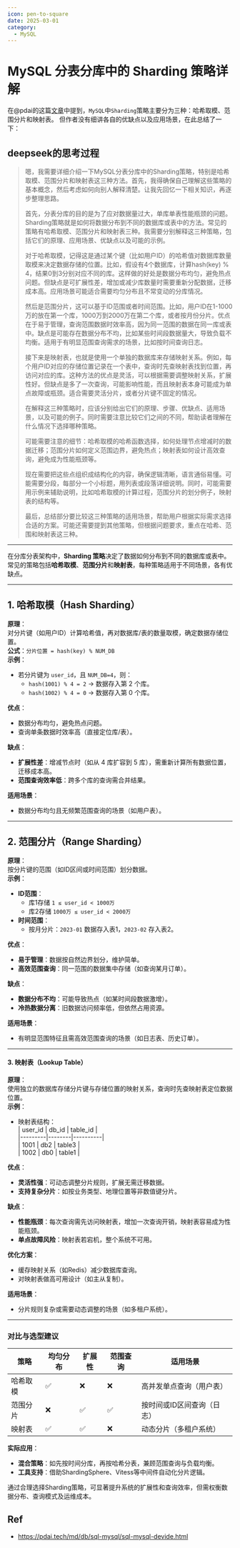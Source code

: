 ```yaml
---
icon: pen-to-square
date: 2025-03-01
category:
  - MySQL
---
```


# MySQL 分表分库中的 Sharding 策略详解

在@pdai的这篇[文章](https://pdai.tech/md/db/sql-mysql/sql-mysql-devide.html)中提到，`MySQL`中`Sharding`策略主要分为三种：哈希取模、范围分片和映射表。
但作者没有细讲各自的优缺点以及应用场景，在此总结了一下：

## deepseek的思考过程
> 嗯，我需要详细介绍一下MySQL分表分库中的Sharding策略，特别是哈希取模、范围分片和映射表这三种方法。首先，我得确保自己理解这些策略的基本概念，然后考虑如何向别人解释清楚。让我先回忆一下相关知识，再逐步整理思路。
>
> 
> 首先，分表分库的目的是为了应对数据量过大，单库单表性能瓶颈的问题。Sharding策略就是如何将数据分布到不同的数据库或表中的方法。常见的策略有哈希取模、范围分片和映射表三种。我需要分别解释这三种策略，包括它们的原理、应用场景、优缺点以及可能的示例。
>
> 
> 对于哈希取模，记得这是通过某个键（比如用户ID）的哈希值对数据库数量取模来决定数据存储的位置。比如，假设有4个数据库，计算hash(key) % 4，结果0到3分别对应不同的库。这样做的好处是数据分布均匀，避免热点问题。但缺点是可扩展性差，增加或减少库数量时需要重新分配数据，迁移成本高。应用场景可能适合需要均匀分布且不常变动的分库情况。
>
> 
> 然后是范围分片，这可以基于ID范围或者时间范围。比如，用户ID在1-1000万的放在第一个库，1000万到2000万在第二个库，或者按月份分片。优点在于易于管理，查询范围数据时效率高，因为同一范围的数据在同一库或表中。缺点是可能存在数据分布不均，比如某些时间段数据量大，导致负载不均衡。适用于有明显范围查询需求的场景，比如按时间查询日志。
>
> 
> 接下来是映射表，也就是使用一个单独的数据库来存储映射关系。例如，每个用户ID对应的存储位置记录在一个表中，查询时先查映射表找到位置，再访问对应的库。这种方法的优点是灵活，可以根据需要调整映射关系，扩展性好。但缺点是多了一次查询，可能影响性能，而且映射表本身可能成为单点故障或瓶颈。适合需要灵活分片，或者分片键不固定的情况。
>
> 
> 在解释这三种策略时，应该分别给出它们的原理、步骤、优缺点、适用场景，以及可能的例子。同时需要注意比较它们之间的不同，帮助读者理解在什么情况下选择哪种策略。
>
> 
> 可能需要注意的细节：哈希取模的哈希函数选择，如何处理节点增减时的数据迁移；范围分片如何定义范围边界，避免热点；映射表如何设计高效查询，避免成为性能瓶颈等。
>
> 
> 现在需要把这些点组织成结构化的内容，确保逻辑清晰，语言通俗易懂。可能需要分段，每部分一个小标题，用列表或段落详细说明。同时，可能需要用示例来辅助说明，比如哈希取模的计算过程，范围分片的划分例子，映射表的结构等。
>
> 
> 最后，总结部分要比较这三种策略的适用场景，帮助用户根据实际需求选择合适的方案。可能还需要提到其他策略，但根据问题要求，重点在哈希、范围和映射表这三种。

---

在分库分表架构中，**Sharding 策略**决定了数据如何分布到不同的数据库或表中。常见的策略包括**哈希取模**、**范围分片**和**映射表**，每种策略适用于不同场景，各有优缺点。

---

## 1. **哈希取模（Hash Sharding）**
**原理**：  
对分片键（如用户ID）计算哈希值，再对数据库/表的数量取模，确定数据存储位置。  
**公式**：`分片位置 = hash(key) % NUM_DB`  
**示例**：  
- 若分片键为 `user_id`，且 `NUM_DB=4`，则：  
  - `hash(1001) % 4 = 2` → 数据存入第 2 个库。  
  - `hash(1002) % 4 = 0` → 数据存入第 0 个库。  

**优点**：  
- 数据分布均匀，避免热点问题。  
- 查询单条数据时效率高（直接定位库/表）。  

**缺点**：  
- **扩展性差**：增减节点时（如从 4 库扩容到 5 库），需重新计算所有数据位置，迁移成本高。  
- **范围查询效率低**：跨多个库的查询需合并结果。  

**适用场景**：  
- 数据分布均匀且无频繁范围查询的场景（如用户表）。  

---

## 2. **范围分片（Range Sharding）**
**原理**：  
按分片键的范围（如ID区间或时间范围）划分数据。  
**示例**：  
- **ID范围**：  
  - 库1存储 `1 ≤ user_id < 1000万`  
  - 库2存储 `1000万 ≤ user_id < 2000万`  
- **时间范围**：  
  - 按月分片：`2023-01` 数据存入表1，`2023-02` 存入表2。  

**优点**：  
- **易于管理**：数据按自然边界划分，维护简单。  
- **高效范围查询**：同一范围的数据集中存储（如查询某月订单）。  

**缺点**：  
- **数据分布不均**：可能导致热点（如某时间段数据激增）。  
- **冷热数据分离**：旧数据访问频率低，但依然占用资源。  

**适用场景**：  
- 有明显范围特征且需高效范围查询的场景（如日志表、历史订单）。  

---

#### 3. **映射表（Lookup Table）**
**原理**：  
使用独立的数据库存储分片键与存储位置的映射关系，查询时先查映射表定位数据位置。  
**示例**：  
- 映射表结构：  
  | user_id | db_id  | table_id |  
  |---------|--------|----------|  
  | 1001    | db2    | table3   |  
  | 1002    | db0    | table1   |  

**优点**：  
- **灵活性强**：可动态调整分片规则，扩展无需迁移数据。  
- **支持复杂分片**：如按业务类型、地理位置等非数值键分片。  

**缺点**：  
- **性能瓶颈**：每次查询需先访问映射表，增加一次查询开销，映射表容易成为性能瓶颈。
- **单点故障风险**：映射表若宕机，整个系统不可用。  

**优化方案**：  
- 缓存映射关系（如Redis）减少数据库查询。  
- 对映射表做高可用设计（如主从复制）。  

**适用场景**：  
- 分片规则复杂或需要动态调整的场景（如多租户系统）。  

---

### **对比与选型建议**
| **策略**     | **均匀分布** | **扩展性** | **范围查询** | **适用场景**               |  
|--------------|--------------|------------|--------------|----------------------------|  
| 哈希取模     | ✅            | ❌          | ❌            | 高并发单点查询（用户表）   |  
| 范围分片     | ❌            | ✅          | ✅            | 按时间或ID区间查询（日志） |  
| 映射表       | ✅            | ✅          | ❌            | 动态分片（多租户系统）     |  

**实际应用**：  
- **混合策略**：如先按时间分库，再按哈希分表，兼顾范围查询与负载均衡。  
- **工具支持**：借助ShardingSphere、Vitess等中间件自动化分片逻辑。  

通过合理选择Sharding策略，可显著提升系统的扩展性和查询效率，但需权衡数据分布、查询模式及运维成本。




## Ref
- https://pdai.tech/md/db/sql-mysql/sql-mysql-devide.html
